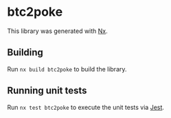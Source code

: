 # btc2poke

This library was generated with [Nx](https://nx.dev).

## Building

Run `nx build btc2poke` to build the library.

## Running unit tests

Run `nx test btc2poke` to execute the unit tests via [Jest](https://jestjs.io).

